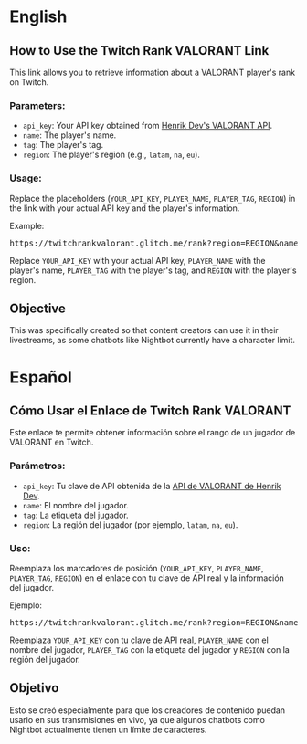 <h1>English</h1>

<h2>How to Use the Twitch Rank VALORANT Link</h2>

<p>This link allows you to retrieve information about a VALORANT player's rank on Twitch.</p>

<h3>Parameters:</h3>

<ul>
  <li><code>api_key</code>: Your API key obtained from <a href="https://github.com/Henrik-3/unofficial-valorant-api">Henrik Dev's VALORANT API</a>.</li>
  <li><code>name</code>: The player's name.</li>
  <li><code>tag</code>: The player's tag.</li>
  <li><code>region</code>: The player's region (e.g., <code>latam</code>, <code>na</code>, <code>eu</code>).</li>
</ul>

<h3>Usage:</h3>

<p>Replace the placeholders (<code>YOUR_API_KEY</code>, <code>PLAYER_NAME</code>, <code>PLAYER_TAG</code>, <code>REGION</code>) in the link with your actual API key and the player's information.</p>

<p>Example:</p>

<pre>
https://twitchrankvalorant.glitch.me/rank?region=REGION&name=PLAYER_NAME&tag=PLAYER_TAG&api_key=YOUR_API_KEY
</pre>

<p>Replace <code>YOUR_API_KEY</code> with your actual API key, <code>PLAYER_NAME</code> with the player's name, <code>PLAYER_TAG</code> with the player's tag, and <code>REGION</code> with the player's region.</p>

<h2>Objective</h2>

<p>This was specifically created so that content creators can use it in their livestreams, as some chatbots like Nightbot currently have a character limit.</p>

<h1>Español</h1>

<h2>Cómo Usar el Enlace de Twitch Rank VALORANT</h2>

<p>Este enlace te permite obtener información sobre el rango de un jugador de VALORANT en Twitch.</p>

<h3>Parámetros:</h3>

<ul>
  <li><code>api_key</code>: Tu clave de API obtenida de la <a href="https://github.com/Henrik-3/unofficial-valorant-api">API de VALORANT de Henrik Dev</a>.</li>
  <li><code>name</code>: El nombre del jugador.</li>
  <li><code>tag</code>: La etiqueta del jugador.</li>
  <li><code>region</code>: La región del jugador (por ejemplo, <code>latam</code>, <code>na</code>, <code>eu</code>).</li>
</ul>

<h3>Uso:</h3>

<p>Reemplaza los marcadores de posición (<code>YOUR_API_KEY</code>, <code>PLAYER_NAME</code>, <code>PLAYER_TAG</code>, <code>REGION</code>) en el enlace con tu clave de API real y la información del jugador.</p>

<p>Ejemplo:</p>

<pre>
https://twitchrankvalorant.glitch.me/rank?region=REGION&name=PLAYER_NAME&tag=PLAYER_TAG&api_key=YOUR_API_KEY
</pre>

<p>Reemplaza <code>YOUR_API_KEY</code> con tu clave de API real, <code>PLAYER_NAME</code> con el nombre del jugador, <code>PLAYER_TAG</code> con la etiqueta del jugador y <code>REGION</code> con la región del jugador.</p>

<h2>Objetivo</h2>

<p>Esto se creó especialmente para que los creadores de contenido puedan usarlo en sus transmisiones en vivo, ya que algunos chatbots como Nightbot actualmente tienen un límite de caracteres.</p>